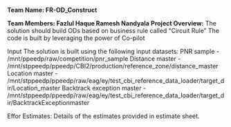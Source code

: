  **Team Name: FR-OD_Construct**

**Team Members: Fazlul Haque
              Ramesh Nandyala**
**Project Overview:**
The solution should build ODs based on business rule called “Circuit Rule” 
The code is built by leveraging the power of Co-pilot

Input
The solution is built using the following input datasets:
PNR sample - /mnt/ppeedp/raw/competition/pnr_sample
Distance master - /mnt/stppeedp/ppeedp/CBI2/production/reference_zone/distance_master
Location master - /mnt/stppeedp/ppeedp/raw/eag/ey/test_cbi_reference_data_loader/target_dir/Location_master
Backtrack exception master - /mnt/stppeedp/ppeedp/raw/eag/ey/test_cbi_reference_data_loader/target_dir/BacktrackExceptionmaster

Effor Estimates:
        Details of the estimates provided in estimate sheet.
